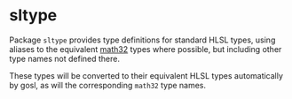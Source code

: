 # sltype

Package `sltype` provides type definitions for standard HLSL types, using aliases to the equivalent [math32](https://cogentcore.org/core/math32) types where possible, but including other type names not defined there.

These types will be converted to their equivalent HLSL types automatically by gosl, as will the corresponding `math32` type names.  

